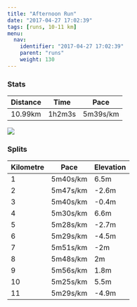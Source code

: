```yaml
---
title: "Afternoon Run"
date: "2017-04-27 17:02:39"
tags: [runs, 10-11 km]
menu:
  nav:
    identifier: "2017-04-27 17:02:39"
    parent: "runs"
    weight: 130
---
```


### Stats

| Distance | Time | Pace |
|----------|------|------|
|10.99km|1h2m3s|5m39s/km|

<img src='https://maps.googleapis.com/maps/api/staticmap?maptype=roadmap&path=enc:ysf`G{wyuCUgC_TwXqFtDoDF|Lj[~`@bo@lTd}@nD`Bm@kIzL@|DuHcw@wuAqCuOcSkWqEtDcEP`MxZ|`@~n@jUr~@rCtA_@uIbKV~EwG}u@iwAgBkJ|@}B&key=AIzaSyAfqMeaZ1CCJFGP5cWud__oZnT_Pybg-1M&size=800x800&markers=color:yellow|label:S|42.14605,24.7131&markers=color:green|label:F|42.14575000000001,24.713750000000008'>

### Splits

| Kilometre | Pace | Elevation |
|------|------|-----------|
|1|5m40s/km|6.5m|
|2|5m47s/km|-2.6m|
|3|5m40s/km|-0.4m|
|4|5m30s/km|6.6m|
|5|5m28s/km|-2.7m|
|6|5m29s/km|-4.5m|
|7|5m51s/km|-2m|
|8|5m48s/km|2m|
|9|5m56s/km|1.8m|
|10|5m25s/km|5.5m|
|11|5m29s/km|-4.9m|
